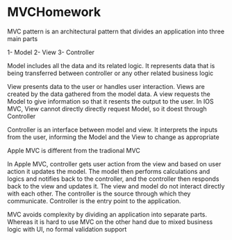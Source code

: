 # MVCHomework


MVC pattern is an architectural pattern that divides an application into three main parts

1- Model
2- View 
3- Controller

Model includes all the data and its related logic. It represents data that is being transferred between controller or any other related business logic


View presents data to the user or handles user interaction. Views are created by the data gathered from the model data. A view requests the Model to give information so that it resents the output to the user. In IOS MVC, View cannot directly directly request Model, so it doest through Controller

Controller is an interface between model and view. It interprets the inputs from the user, informing the Model and the View to change as appropriate


Apple MVC is different from the tradional MVC

In Apple MVC, controller gets user action from the view and based on user action it updates the model. The model then performs calculations and logics and notifies back to the controller, and the controller then responds back to the view and updates it. The view and model do not interact directly with each other. The controller is the source through which they communicate.
Controller is the entry point to the application. 

MVC avoids complexity by dividing an application into separate parts. Whereas it is hard to use MVC on the other hand due to mixed business logic with UI, no formal validation support

